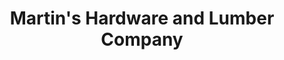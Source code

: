 ---
title: "Martin's Hardware and Lumber Company"
url: /houston/martins-hardware-and-lumber-company/
shop: hardware
---